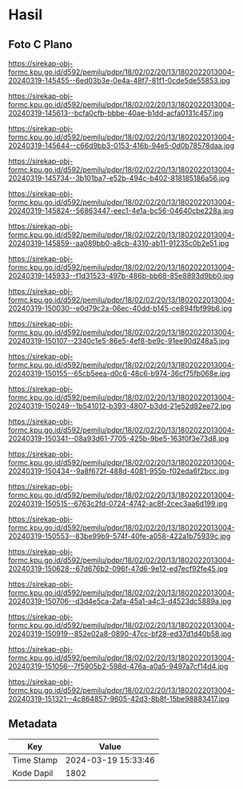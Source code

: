 # Hasil

## Foto C Plano

https://sirekap-obj-formc.kpu.go.id/d592/pemilu/pdpr/18/02/02/20/13/1802022013004-20240319-145455--6ed03b3e-0e4a-48f7-81f1-0cde5de55853.jpg

https://sirekap-obj-formc.kpu.go.id/d592/pemilu/pdpr/18/02/02/20/13/1802022013004-20240319-145613--bcfa0cfb-bbbe-40ae-b1dd-acfa0131c457.jpg

https://sirekap-obj-formc.kpu.go.id/d592/pemilu/pdpr/18/02/02/20/13/1802022013004-20240319-145644--c66d9bb3-0153-416b-94e5-0d0b78578daa.jpg

https://sirekap-obj-formc.kpu.go.id/d592/pemilu/pdpr/18/02/02/20/13/1802022013004-20240319-145734--3b101ba7-e52b-494c-b402-818185186a56.jpg

https://sirekap-obj-formc.kpu.go.id/d592/pemilu/pdpr/18/02/02/20/13/1802022013004-20240319-145824--56863447-eec1-4e1a-bc56-04640cbe228a.jpg

https://sirekap-obj-formc.kpu.go.id/d592/pemilu/pdpr/18/02/02/20/13/1802022013004-20240319-145859--aa089bb0-a8cb-4310-ab11-91235c0b2e51.jpg

https://sirekap-obj-formc.kpu.go.id/d592/pemilu/pdpr/18/02/02/20/13/1802022013004-20240319-145933--f1d31523-497b-486b-bb68-85e8893d9bb0.jpg

https://sirekap-obj-formc.kpu.go.id/d592/pemilu/pdpr/18/02/02/20/13/1802022013004-20240319-150030--e0d79c2a-06ec-40dd-b145-ce894fbf99b6.jpg

https://sirekap-obj-formc.kpu.go.id/d592/pemilu/pdpr/18/02/02/20/13/1802022013004-20240319-150107--2340c1e5-86e5-4ef8-be9c-91ee90d248a5.jpg

https://sirekap-obj-formc.kpu.go.id/d592/pemilu/pdpr/18/02/02/20/13/1802022013004-20240319-150155--65cb5eea-d0c6-48c6-b974-36cf75fb068e.jpg

https://sirekap-obj-formc.kpu.go.id/d592/pemilu/pdpr/18/02/02/20/13/1802022013004-20240319-150249--1b541012-b393-4807-b3dd-21e52d82ee72.jpg

https://sirekap-obj-formc.kpu.go.id/d592/pemilu/pdpr/18/02/02/20/13/1802022013004-20240319-150341--08a93d61-7705-425b-9be5-163f0f3e73d8.jpg

https://sirekap-obj-formc.kpu.go.id/d592/pemilu/pdpr/18/02/02/20/13/1802022013004-20240319-150434--9a8f672f-488d-4081-955b-f02eda6f2bcc.jpg

https://sirekap-obj-formc.kpu.go.id/d592/pemilu/pdpr/18/02/02/20/13/1802022013004-20240319-150515--6763c2fd-0724-4742-ac8f-2cec3aa6d199.jpg

https://sirekap-obj-formc.kpu.go.id/d592/pemilu/pdpr/18/02/02/20/13/1802022013004-20240319-150553--83be99b9-574f-40fe-a058-422a1b75939c.jpg

https://sirekap-obj-formc.kpu.go.id/d592/pemilu/pdpr/18/02/02/20/13/1802022013004-20240319-150628--67d676b2-096f-47d6-9e12-ed7ecf92fe45.jpg

https://sirekap-obj-formc.kpu.go.id/d592/pemilu/pdpr/18/02/02/20/13/1802022013004-20240319-150706--d3d4e5ca-2afa-45a1-a4c3-d4523dc5889a.jpg

https://sirekap-obj-formc.kpu.go.id/d592/pemilu/pdpr/18/02/02/20/13/1802022013004-20240319-150919--852e02a8-0890-47cc-bf28-ed37d1d40b58.jpg

https://sirekap-obj-formc.kpu.go.id/d592/pemilu/pdpr/18/02/02/20/13/1802022013004-20240319-151056--7f5905b2-598d-476a-a0a5-9497a7cf14d4.jpg

https://sirekap-obj-formc.kpu.go.id/d592/pemilu/pdpr/18/02/02/20/13/1802022013004-20240319-151321--4c864857-9605-42d3-8b8f-15be98883417.jpg


## Metadata

| Key        | Value               |
| ---------- | ------------------- |
| Time Stamp | 2024-03-19 15:33:46 |
| Kode Dapil | 1802                |



